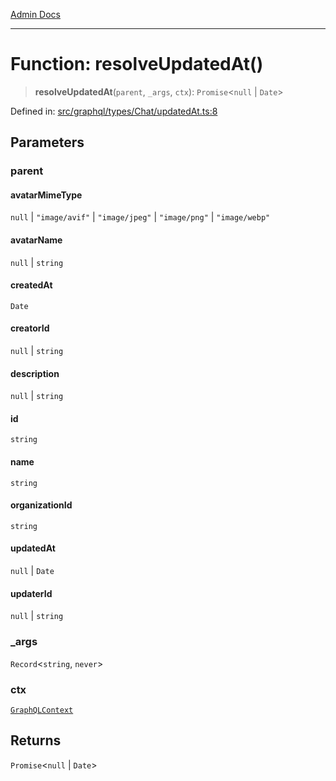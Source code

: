 [Admin Docs](/)

***

# Function: resolveUpdatedAt()

> **resolveUpdatedAt**(`parent`, `_args`, `ctx`): `Promise`\<`null` \| `Date`\>

Defined in: [src/graphql/types/Chat/updatedAt.ts:8](https://github.com/Sourya07/talawa-api/blob/ead7a48e0174153214ee7311f8b242ee1c1a12ca/src/graphql/types/Chat/updatedAt.ts#L8)

## Parameters

### parent

#### avatarMimeType

`null` \| `"image/avif"` \| `"image/jpeg"` \| `"image/png"` \| `"image/webp"`

#### avatarName

`null` \| `string`

#### createdAt

`Date`

#### creatorId

`null` \| `string`

#### description

`null` \| `string`

#### id

`string`

#### name

`string`

#### organizationId

`string`

#### updatedAt

`null` \| `Date`

#### updaterId

`null` \| `string`

### \_args

`Record`\<`string`, `never`\>

### ctx

[`GraphQLContext`](../../../../context/type-aliases/GraphQLContext.md)

## Returns

`Promise`\<`null` \| `Date`\>
